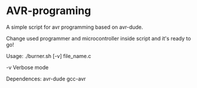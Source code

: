# AVR-programing
A simple script for avr programming based on avr-dude.

Change used programmer and microcontroller inside script and it's ready to go!

Usage: ./burner.sh [-v] file_name.c

-v Verbose mode

Dependences: avr-dude gcc-avr

